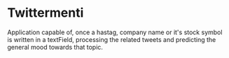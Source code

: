 # Twittermenti

Application capable of, once a hastag, company name or it's stock symbol is written in a textField, processing the related tweets and predicting the general mood towards that topic. 
